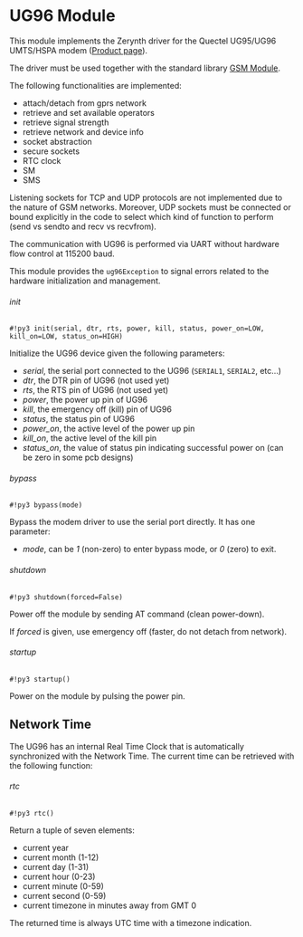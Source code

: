 # UG96 Module

This module implements the Zerynth driver for the Quectel UG95/UG96 UMTS/HSPA modem ([Product page](https://www.quectel.com/product/2g3g.htm)).

The driver must be used together with the standard library [GSM Module](https://docs.zerynth.com/latest/official/core.zerynth.stdlib/docs/official_core.zerynth.stdlib_wireless_gsm.html#stdlib-gsm).

The following functionalities are implemented:


* attach/detach from gprs network
* retrieve and set available operators
* retrieve signal strength
* retrieve network and device info
* socket abstraction
* secure sockets
* RTC clock
* SM
* SMS

Listening sockets for TCP and UDP protocols are not implemented due to the nature of GSM networks. Moreover, UDP sockets must be connected or bound explicitly in the code to select which kind of function to perform (send vs sendto and recv vs recvfrom).

The communication with UG96 is performed via UART without hardware flow control at 115200 baud.

This module provides the `ug96Exception` to signal errors related to the hardware initialization and management.

###### init

```#!py3 init(serial, dtr, rts, power, kill, status, power_on=LOW, kill_on=LOW, status_on=HIGH)```

Initialize the UG96 device given the following parameters:


* *serial*, the serial port connected to the UG96 (`SERIAL1`, `SERIAL2`, etc…)
* *dtr*, the DTR pin of UG96 (not used yet)
* *rts*, the RTS pin of UG96 (not used yet)
* *power*, the power up pin of UG96
* *kill*, the emergency off (kill) pin of UG96
* *status*, the status pin of UG96
* *power_on*, the active level of the power up pin
* *kill_on*, the active level of the kill pin
* *status_on*, the value of status pin indicating successful power on (can be zero in some pcb designs)

###### bypass

```#!py3 bypass(mode)```

Bypass the modem driver to use the serial port directly. It has one parameter:


* *mode*, can be *1* (non-zero) to enter bypass mode, or *0* (zero) to exit.

###### shutdown

```#!py3 shutdown(forced=False)```

Power off the module by sending AT command (clean power-down).

If *forced* is given, use emergency off (faster, do not detach from network).

###### startup

```#!py3 startup()```

Power on the module by pulsing the power pin.

## Network Time

The UG96 has an internal Real Time Clock that is automatically synchronized with the Network Time. The current time can be retrieved with the following function:

###### rtc

```#!py3 rtc()```

Return a tuple of seven elements:


* current year
* current month (1-12)
* current day (1-31)
* current hour (0-23)
* current minute (0-59)
* current second (0-59)
* current timezone in minutes away from GMT 0

The returned time is always UTC time with a timezone indication.
